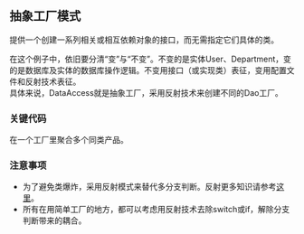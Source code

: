 ## 抽象工厂模式
提供一个创建一系列相关或相互依赖对象的接口，而无需指定它们具体的类。  

在这个例子中，依旧要分清“变”与“不变”。不变的是实体User、Department，变的是数据库及实体的数据库操作逻辑。不变用接口（或实现类）表征，变用配置文件和反射技术表征。  
具体来说，DataAccess就是抽象工厂，采用反射技术来创建不同的Dao工厂。

### 关键代码
在一个工厂里聚合多个同类产品。

### 注意事项
- 为了避免类爆炸，采用反射模式来替代多分支判断。反射更多知识请参考[这里](https://yeyouluo.github.io/2017/12/10/Java%E5%8F%8D%E5%B0%84%E6%9C%BA%E5%88%B6/)。
- 所有在用简单工厂的地方，都可以考虑用反射技术去除switch或if，解除分支判断带来的耦合。